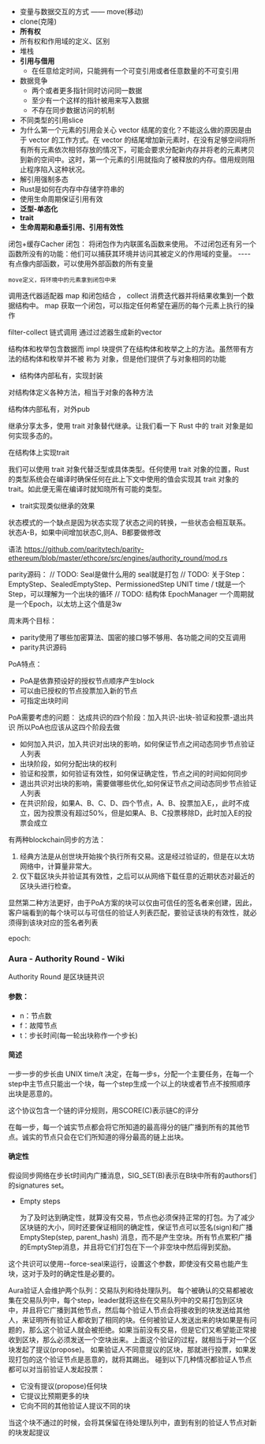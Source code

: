 - 变量与数据交互的方式 —— move(移动)
- clone(克隆)
- **所有权**
- 所有权和作用域的定义、区别
- 堆栈
- **引用与借用**
    - 在任意给定时间，只能拥有一个可变引用或者任意数量的不可变引用
- 数据竞争
    - 两个或者更多指针同时访问同一数据
    - 至少有一个这样的指针被用来写入数据
    - 不存在同步数据访问的机制
- 不同类型的引用slice
- 为什么第一个元素的引用会关心 vector 结尾的变化？不能这么做的原因是由于 vector 的工作方式。在 vector 的结尾增加新元素时，在没有足够空间将所有所有元素依次相邻存放的情况下，可能会要求分配新内存并将老的元素拷贝到新的空间中。这时，第一个元素的引用就指向了被释放的内存。借用规则阻止程序陷入这种状况。
- 解引用强制多态
- Rust是如何在内存中存储字符串的
- 使用生命周期保证引用有效
- **泛型-单态化**
- **trait**
- **生命周期和悬垂引用、引用有效性**

闭包+缓存Cacher
闭包：
    将闭包作为内联匿名函数来使用。
    不过闭包还有另一个函数所没有的功能：他们可以捕获其环境并访问其被定义的作用域的变量。 ----有点像内部函数，可以使用外部函数的所有变量

    move定义，将环境中的元素拿到闭包中来

调用迭代器适配器 map 和闭包结合 ， collect 消费迭代器并将结果收集到一个数据结构中。
 map 获取一个闭包，可以指定任何希望在遍历的每个元素上执行的操作

 filter-collect 链式调用 通过过滤器生成新的vector



 结构体和枚举包含数据而 impl 块提供了在结构体和枚举之上的方法。虽然带有方法的结构体和枚举并不被 称为 对象，但是他们提供了与对象相同的功能

- 结构体内部私有，实现封装

 对结构体定义各种方法，相当于对象的各种方法

 结构体内部私有，对外pub

 继承分享太多，使用 trait 对象替代继承。让我们看一下 Rust 中的 trait 对象是如何实现多态的。

 在结构体上实现trait

 我们可以使用 trait 对象代替泛型或具体类型。任何使用 trait 对象的位置，Rust 的类型系统会在编译时确保任何在此上下文中使用的值会实现其 trait 对象的 trait。如此便无需在编译时就知晓所有可能的类型。

- trait实现类似继承的效果

状态模式的一个缺点是因为状态实现了状态之间的转换，一些状态会相互联系。 状态A-B，如果中间增加状态C,则A、B都要做修改

语法 https://github.com/paritytech/parity-ethereum/blob/master/ethcore/src/engines/authority_round/mod.rs


parity源码：
// TODO: Seal是做什么用的
seal就是打包
// TODO: 关于Step：EmptyStep、SealedEmptyStep、PermissionedStep
UNIT time / t就是一个Step，可以理解为一个出块的循环
// TODO: 结构体 EpochManager
一个周期就是一个Epoch，以太坊上这个值是3w


周末两个目标：
- parity使用了哪些加密算法、国密的接口够不够用、各功能之间的交互调用
- parity共识源码

PoA特点：
- PoA是依靠预设好的授权节点顺序产生block
- 可以由已授权的节点投票加入新的节点
- 可指定出块时间

PoA需要考虑的问题：
达成共识的四个阶段：加入共识-出块-验证和投票-退出共识
所以PoA也应该从这四个阶段去做
- 如何加入共识，加入共识对出块的影响，如何保证节点之间动态同步节点验证人列表
- 出块阶段，如何分配出块的权利
- 验证和投票，如何验证有效性，如何保证确定性，节点之间的时间如何同步
- 退出共识对出块的影响，需要做哪些优化,如何保证节点之间动态同步节点验证人列表
- 在共识阶段，如果A、B、C、D、四个节点，A、B、投票加入E，，此时不成立，因为投票没有超过50%，但是如果A、B、C投票移除D，此时加入E的投票会成立

有两种blockchain同步的方法：
1. 经典方法是从创世块开始挨个执行所有交易。这是经过验证的，但是在以太坊网络中，计算量非常大。
2. 仅下载区块头并验证其有效性，之后可以从网络下载任意的近期状态对最近的区块头进行检查。

显然第二种方法更好，由于PoA方案的块可以仅由可信任的签名者来创建，因此，客户端看到的每个块可以与可信任的验证人列表匹配，要验证该块的有效性，就必须得到该块对应的签名者列表


epoch:



### Aura - Authority Round - Wiki

Authority Round 是区块链共识

#### 参数：
- n：节点数
- f：故障节点
- t：步长时间(每一轮出块称作一个步长)

#### 简述
一步一步的步长由 UNIX time/t 决定，在每一步s，分配一个主要任务，在每一个step中主节点只能出一个块，每一个step生成一个以上的块或者节点不按照顺序出块是恶意的。

这个协议包含一个链的评分规则，用SCORE(C)表示链C的评分

在每一步，每一个诚实节点都会将它所知道的最高得分的链广播到所有的其他节点。诚实的节点只会在它们所知道的得分最高的链上出块。

#### 确定性
假设同步网络在步长t时间内广播消息，SIG_SET(B)表示在B块中所有的authors们的signatures set。

- Empty steps

    为了及时达到确定性，就算没有交易，节点也必须保持正常的打包。为了减少区块链的大小，同时还要保证相同的确定性，保证节点可以签名(sign)和广播 EmptyStep(step, parent_hash) 消息，而不是产生空块。所有节点累积广播的EmptyStep消息，并且将它们打包在下一个非空块中然后得到奖励。

这个共识可以使用--force-seal来运行，设置这个参数，即使没有交易也能产生块，这对于及时的确定性是必要的。

Aura验证人会维护两个队列：交易队列和待处理队列。
每个被确认的交易都被收集在交易队列中，每个step，leader就将这些在交易队列中的交易打包到区块中，并且将它广播到其他节点，然后每个验证人节点会将接收到的块发送给其他人，来证明所有验证人都收到了相同的块。任何被验证人发送出来的块如果是有问题的，那么这个验证人就会被拒绝。如果当前没有交易，但是它们又希望能正常接收到区块，那么必须发送一个空块出来。上面这个验证的过程，就相当于对一个区块发起了提议(propose)。
如果验证人不同意提议的区块，那就进行投票，如果发现打包的这个验证节点是恶意的，就将其踢出。
碰到以下几种情况都验证人节点都可以对当前验证人发起投票：
- 它没有提议(propose)任何块
- 它提议比预期更多的块
- 它向不同的其他验证人提议不同的块

当这个块不通过的时候，会将其保留在待处理队列中，直到有别的验证人节点对新的块发起提议
